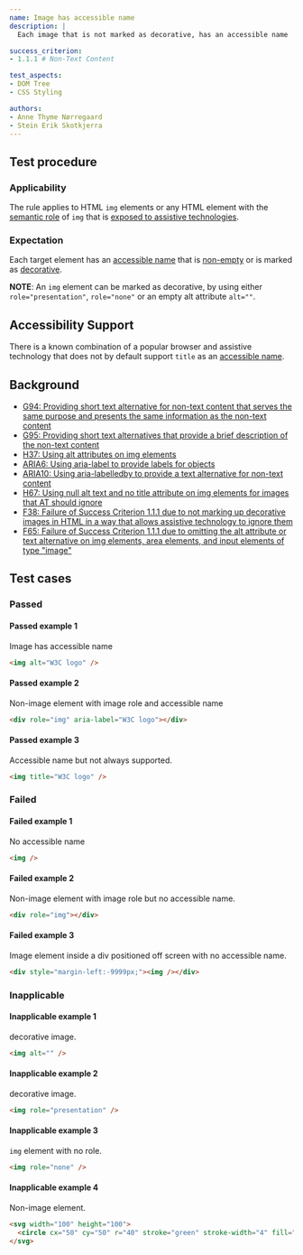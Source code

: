 ```yaml
---
name: Image has accessible name
description: |
  Each image that is not marked as decorative, has an accessible name

success_criterion:
- 1.1.1 # Non-Text Content

test_aspects:
- DOM Tree
- CSS Styling

authors:
- Anne Thyme Nørregaard
- Stein Erik Skotkjerra
---
```


## Test procedure

### Applicability

The rule applies to HTML `img` elements or any HTML element with the [semantic role](#semantic-role) of `img` that is [exposed to assistive technologies](#exposed-to-assistive-technologies).

### Expectation

Each target element has an [accessible name](#accessible-name) that is [non-empty](#non-empty) or is marked as [decorative](#decorative).

**NOTE**: An `img` element can be marked as decorative, by using either `role="presentation"`, `role="none"` or an empty alt attribute `alt=""`.

## Accessibility Support

There is a known combination of a popular browser and assistive technology that does not by default support `title` as an [accessible name](#accessible-name).

## Background
- [G94: Providing short text alternative for non-text content that serves the same purpose and presents the same information as the non-text content](https://www.w3.org/TR/2016/NOTE-WCAG20-TECHS-20161007/G94)
- [G95: Providing short text alternatives that provide a brief description of the non-text content](https://www.w3.org/TR/2016/NOTE-WCAG20-TECHS-20161007/G95)
- [H37: Using alt attributes on img elements](https://www.w3.org/TR/2016/NOTE-WCAG20-TECHS-20161007/H37)
- [ARIA6: Using aria-label to provide labels for objects](https://www.w3.org/TR/2016/NOTE-WCAG20-TECHS-20161007/ARIA6)
- [ARIA10: Using aria-labelledby to provide a text alternative for non-text content](https://www.w3.org/TR/2016/NOTE-WCAG20-TECHS-20161007/ARIA10)
- [H67: Using null alt text and no title attribute on img elements for images that AT should ignore](https://www.w3.org/TR/2016/NOTE-WCAG20-TECHS-20161007/H67)
- [F38: Failure of Success Criterion 1.1.1 due to not marking up decorative images in HTML in a way that allows assistive technology to ignore them](https://www.w3.org/TR/2016/NOTE-WCAG20-TECHS-20161007/F38) 
- [F65: Failure of Success Criterion 1.1.1 due to omitting the alt attribute or text alternative on img elements, area elements, and input elements of type "image"](https://www.w3.org/TR/2016/NOTE-WCAG20-TECHS-20161007/F65)

## Test cases

### Passed

#### Passed example 1

Image has accessible name

```html
<img alt="W3C logo" />
```

#### Passed example 2

Non-image element with image role and accessible name

```html
<div role="img" aria-label="W3C logo"></div>
```

#### Passed example 3

Accessible name but not always supported.

```html
<img title="W3C logo" />
```

### Failed

#### Failed example 1

No accessible name

```html
<img />
```

#### Failed example 2

Non-image element with image role but no accessible name.
```html
<div role="img"></div>
```

#### Failed example 3

Image element inside a div positioned off screen with no accessible name.
```html
<div style="margin-left:-9999px;"><img /></div>
```

### Inapplicable

#### Inapplicable example 1

decorative image.

```html
<img alt="" />
```

#### Inapplicable example 2

decorative image.

```html
<img role="presentation" />
```

#### Inapplicable example 3

`img` element with no role.

```html
<img role="none" />
```

#### Inapplicable example 4

Non-image element.

```html
<svg width="100" height="100">
  <circle cx="50" cy="50" r="40" stroke="green" stroke-width="4" fill="yellow" />
</svg>
```